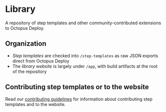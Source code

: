 Library
=======

A repository of step templates and other community-contributed extensions to Octopus Deploy.

Organization
------------

* *Step templates* are checked into `/step-templates` as raw JSON exports direct from Octopus Deploy
* The *library website* is largely under `/app`, with build artifacts at the root of the repository

Contributing step templates or to the website
---------------------------------------------

Read our [contributing guidelines](https://github.com/OctopusDeploy/Library/blob/master/CONTRIBUTING.md) for information about contributing step templates and to the website.